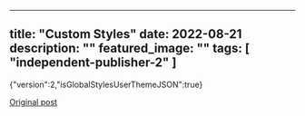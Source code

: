 
---
title: "Custom Styles"
date: 2022-08-21
description: ""
featured_image: ""
tags: [ "independent-publisher-2" ]
---

<!-- Number 46 -->

{"version":2,"isGlobalStylesUserThemeJSON":true}



[Original post](https://statystycznakuchnia.wordpress.com/2022/08/21/wp-global-styles-pub%2findependent-publisher-2/)


